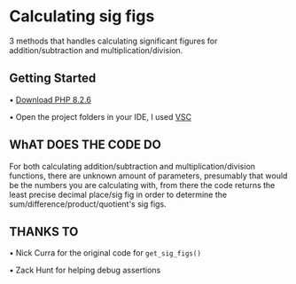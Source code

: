 # Calculating sig figs
3 methods that handles calculating significant figures for addition/subtraction and multiplication/division.

## Getting Started
• [Download PHP 8.2.6](https://www.php.net/downloads.php)

• Open the project folders in your IDE, I used [VSC](https://code.visualstudio.com/)

## WhAT DOES THE CODE DO
For both calculating addition/subtraction and multiplication/division functions, there are unknown amount of parameters, presumably that would be the numbers you are calculating with, from there the code returns the least precise decimal place/sig fig in order to determine the sum/difference/product/quotient's sig figs. 

## THANKS TO
• Nick Curra for the original code for `get_sig_figs()`

• Zack Hunt for helping debug assertions
